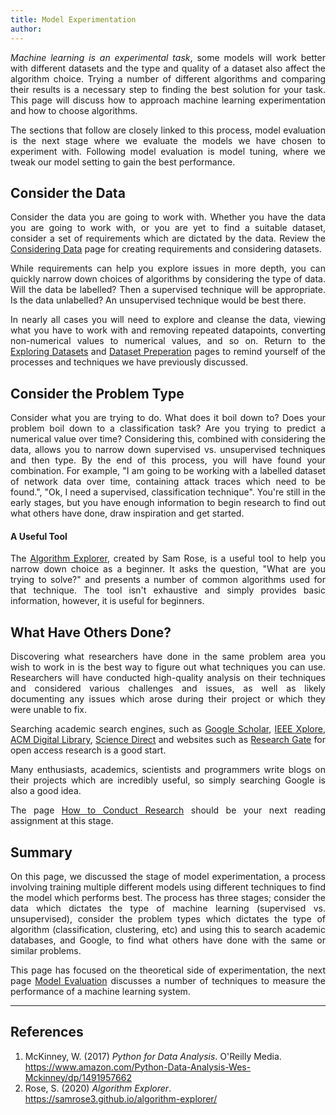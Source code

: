 ```yaml
---
title: Model Experimentation
author: 
---
```


<style>p {text-align: justify;}</style>

_Machine learning is an experimental task_, some models will work better with different datasets and the type and quality of a dataset also affect the algorithm choice. Trying a number of different algorithms and comparing their results is a necessary step to finding the best solution for your task. This page will discuss how to approach machine learning experimentation and how to choose algorithms. 

The sections that follow are closely linked to this process, model evaluation is the next stage where we evaluate the models we have chosen to experiment with. Following model evaluation is model tuning, where we tweak our model setting to gain the best performance.

## Consider the Data

Consider the data you are going to work with. Whether you have the data you are going to work with, or you are yet to find a suitable dataset, consider a set of requirements which are dictated by the data. Review the <a href="/datasets-and-data-collection/considering-data/" target="_blank">Considering Data</a> page for creating requirements and considering datasets.

While requirements can help you explore issues in more depth, you can quickly narrow down choices of algorithms by considering the type of data. Will the data be labelled? Then a supervised technique will be appropriate. Is the data unlabelled? An unsupervised technique would be best there.

In nearly all cases you will need to explore and cleanse the data, viewing what you have to work with and removing repeated datapoints, converting non-numerical values to numerical values, and so on. Return to the <a href="/datasets-and-data-collection/exploring-datasets" target="_blank">Exploring Datasets</a> and <a href="/datasets-and-data-collection/dataset-preperation" target="_blank">Dataset Preperation</a> pages to remind yourself of the processes and techniques we have previously discussed.

## Consider the Problem Type

Consider what you are trying to do. What does it boil down to? Does your problem boil down to a classification task? Are you trying to predict a numerical value over time? Considering this, combined with considering the data, allows you to narrow down supervised vs. unsupervised techniques and then type. By the end of this process, you will have found your combination. For example, "I am going to be working with a labelled dataset of network data over time, containing attack traces which need to be found.", "Ok, I need a supervised, classification technique". You're still in the early stages, but you have enough information to begin research to find out what others have done, draw inspiration and get started.

#### A Useful Tool

The <a href="https://samrose3.github.io/algorithm-explorer/" target="_blank">Algorithm Explorer</a>, created by Sam Rose, is a useful tool to help you narrow down choice as a beginner. It asks the question, "What are you trying to solve?" and presents a number of common algorithms used for that technique. The tool isn't exhaustive and simply provides basic information, however, it is useful for beginners.

## What Have Others Done?

Discovering what researchers have done in the same problem area you wish to work in is the best way to figure out what techniques you can use. Researchers will have conducted high-quality analysis on their techniques and considered various challenges and issues, as well as likely documenting any issues which arose during their project or which they were unable to fix.

Searching academic search engines, such as <a href="https://scholar.google.com/" target="_blank">Google Scholar</a>, <a href="https://ieeexplore.ieee.org" target="_blank">IEEE Xplore</a>, <a href="https://dl.acm.org/" target="_blank">ACM Digital Library</a>, <a href="https://www.sciencedirect.com/" target="_blank">Science Direct</a> and websites such as <a href="https://www.researchgate.net/" target="_blank">Research Gate</a> for open access research is a good start.

Many enthusiasts, academics, scientists and programmers write blogs on their projects which are incredibly useful, so simply searching Google is also a good idea.

The page <a href="/docs/how-to-conduct-research/" target="_blank">How to Conduct Research</a> should be your next reading assignment at this stage.

## Summary 

On this page, we discussed the stage of model experimentation, a process involving training multiple different models using different techniques to find the model which performs best. The process has three stages; consider the data which dictates the type of machine learning (supervised vs. unsupervised), consider the problem types which dictates the type of algorithm (classification, clustering, etc) and using this to search academic databases, and Google, to find what others have done with the same or similar problems.

This page has focused on the theoretical side of experimentation, the next page <a href="/docs/model-evaluation/" target="_blank">Model Evaluation</a> discusses a number of techniques to measure the performance of a machine learning system.

---

## References

<ol>

<li>McKinney, W. (2017) <i>Python for Data Analysis</i>. O'Reilly Media. <a href="https://www.amazon.com/Python-Data-Analysis-Wes-Mckinney/dp/1491957662" target="_blank">https://www.amazon.com/Python-Data-Analysis-Wes-Mckinney/dp/1491957662</a></li>

<li>Rose, S. (2020) <i>Algorithm Explorer</i>. <a href="https://samrose3.github.io/algorithm-explorer/" target="_blank">https://samrose3.github.io/algorithm-explorer/</a></li>

</ol>
